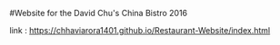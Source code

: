 #Website for the David Chu's China Bistro 2016

link : https://chhaviarora1401.github.io/Restaurant-Website/index.html

